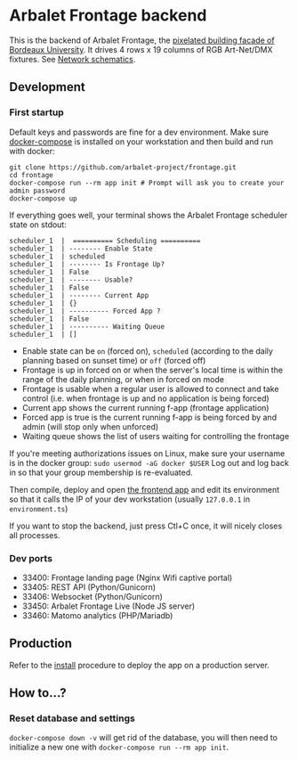 # Arbalet Frontage backend

This is the backend of Arbalet Frontage, the [pixelated building facade of Bordeaux University](https://vimeo.com/arbalet/frontage). It drives 4 rows x 19 columns of RGB Art-Net/DMX fixtures. See [Network schematics](frontage.svg).


## Development
### First startup
Default keys and passwords are fine for a dev environment.
Make sure [docker-compose](https://docs.docker.com/compose/) is installed on your workstation and then build and run with docker:
```
git clone https://github.com/arbalet-project/frontage.git
cd frontage
docker-compose run --rm app init # Prompt will ask you to create your admin password
docker-compose up
```
If everything goes well, your terminal shows the Arbalet Frontage scheduler state on stdout:
```
scheduler_1  |  ========== Scheduling ==========
scheduler_1  | -------- Enable State
scheduler_1  | scheduled
scheduler_1  | -------- Is Frontage Up?
scheduler_1  | False
scheduler_1  | -------- Usable?
scheduler_1  | False
scheduler_1  | -------- Current App
scheduler_1  | {}
scheduler_1  | ---------- Forced App ?
scheduler_1  | False
scheduler_1  | ---------- Waiting Queue
scheduler_1  | []
```

* Enable state can be `on` (forced on), `scheduled` (according to the daily planning based on sunset time) or `off` (forced off)
* Frontage is up in forced on or when the server's local time is within the range of the daily planning, or when in forced on mode
* Frontage is usable when a regular user is allowed to connect and take control (i.e. when frontage is up and no application is being forced)
* Current app shows the current running f-app (frontage application)
* Forced app is true is the current running f-app is being forced by and admin (will stop only when unforced)
* Waiting queue shows the list of users waiting for controlling the frontage

If you're meeting authorizations issues on Linux, make sure your username is in the docker group: `sudo usermod -aG docker $USER` Log out and log back in so that your group membership is re-evaluated.

Then compile, deploy and open [the frontend app](https://github.com/arbalet-project/frontage-frontend) and edit its environment so that it calls the IP of your dev workstation (usually `127.0.0.1` in `environment.ts`)

If you want to stop the backend, just press Ctl+C once, it will nicely closes all processes.

### Dev ports

* 33400: Frontage landing page (Nginx Wifi captive portal)
* 33405: REST API (Python/Gunicorn)
* 33406: Websocket (Python/Gunicorn)
* 33450: Arbalet Frontage Live (Node JS server)
* 33460: Matomo analytics (PHP/Mariadb)

## Production
Refer to the [install](install) procedure to deploy the app on a production server.

## How to...?
### Reset database and settings
`docker-compose down -v` will get rid of the database, you will then need to initialize a new one with `docker-compose run --rm app init`.
